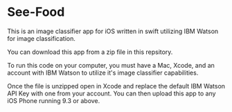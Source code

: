# See-Food
This is an image classifier app for iOS written in swift utilizing IBM Watson for image classification.

You can download this app from a zip file in this repsitory.

To run this code on your computer, you must have a Mac, Xcode, and an account with IBM Watson to utilize it's image classifier capabilities.

Once the file is unzipped open in Xcode and replace the default IBM Watson API Key with one from your account. You can then upload this app to any iOS Phone running 9.3 or above.
